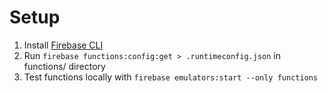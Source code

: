 # Setup

1. Install [Firebase CLI](https://firebase.google.com/docs/cli)
1. Run `firebase functions:config:get > .runtimeconfig.json` in functions/ directory
1. Test functions locally with `firebase emulators:start --only functions`
